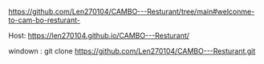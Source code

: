 
https://github.com/Len270104/CAMBO---Resturant/tree/main#welconme-to-cam-bo-resturant-

Host: https://len270104.github.io/CAMBO---Resturant/ 

windown : git clone https://github.com/Len270104/CAMBO---Resturant.git



